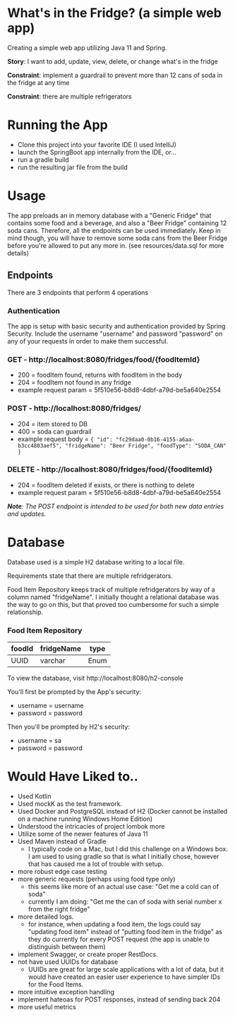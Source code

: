 # What's in the Fridge? (a simple web app)
 Creating a simple web app utilizing Java 11 and Spring.

 **Story**: I want to add, update, view, delete, or change what's in the fridge
 
 **Constraint**: implement a guardrail to prevent more than 12 cans of soda in the fridge at any time
 
 **Constraint**: there are multiple refrigerators
 
# Running the App
* Clone this project into your favorite IDE (I used IntelliJ)
* launch the SpringBoot app internally from the IDE, or...
* run a gradle build
* run the resulting jar file from the build

# Usage
The app preloads an in memory database with a "Generic Fridge" that contains some food and a beverage, and also a "Beer Fridge" containing 12 soda cans. Therefore, all the endpoints can be used immediately.  Keep in mind though, you will have to remove some soda cans from the Beer Fridge before you're allowed to put any more in. (see resources/data.sql for more details)

## Endpoints
There are 3 endpoints that perform 4 operations

### Authentication
The app is setup with basic security and authentication provided by Spring Security.  Include the username "username" and password "password" on any of your requests in order to make them successful. 

### GET - http://localhost:8080/fridges/food/{foodItemId}
* 200 = foodItem found, returns with foodItem in the body
* 204 = foodItem not found in any fridge
* example request param = 5f510e56-b8d8-4dbf-a79d-be5a640e2554

### POST - http://localhost:8080/fridges/
* 204 = item stored to DB
* 400 = soda can guardrail
* example request body = `{
                             "id": "fc29daa0-0b16-4155-a6aa-b3cc4803aef5",
                             "fridgeName": "Beer Fridge",
                             "foodType": "SODA_CAN"
                         }`

### DELETE - http://localhost:8080/fridges/food/{foodItemId}
* 204 = foodItem deleted if exists, or there is nothing to delete
* example request param = 5f510e56-b8d8-4dbf-a79d-be5a640e2554

_**Note**: The POST endpoint is intended to be used for both new data entries and updates._

# Database
Database used is a simple H2 database writing to a local file.

Requirements state that there are multiple refridgerators.

Food Item Repository keeps track of multiple refridgerators by way of a column named "fridgeName".  I initially thought a relational database was the way to go on this, but that proved too cumbersome for such a simple relationship.
### Food Item Repository

| foodId | fridgeName | type |
| --- | --- | --- |
| UUID | varchar | Enum |

To view the database, visit http://localhost:8080/h2-console

You'll first be prompted by the App's security:
* username = username
* password = password

Then you'll be prompted by H2's security:
* username = sa
* password = password

# Would Have Liked to..
* Used Kotlin
* Used mockK as the test framework.
* Used Docker and PostgreSQL instead of H2 (Docker cannot be installed on a machine running Windows Home Edition)
* Understood the intricacies of project lombok more
* Utilize some of the newer features of Java 11
* Used Maven instead of Gradle
    * I typically code on a Mac, but I did this challenge on a Windows box. I am used to using gradle so that is what I initially chose, however that has caused me a lot of trouble with setup.
* more robust edge case testing
* more generic requests (perhaps using food type only)
    * this seems like more of an actual use case: "Get me a cold can of soda"
    * currently I am doing: "Get me the can of soda with serial number x from the right fridge"
* more detailed logs. 
    * for instance, when updating a food item, the logs could say "updating food item" instead of "putting food item in the fridge" as they do currently for every POST request (the app is unable to distinguish between them)
* implement Swagger, or create proper RestDocs.
* not have used UUIDs for database
    * UUIDs are great for large scale applications with a lot of  data, but it would have created an easier user experience to have simpler IDs for the Food Items.
* more intuitive exception handling
* implement hateoas for POST responses, instead of sending back 204
* more useful metrics
